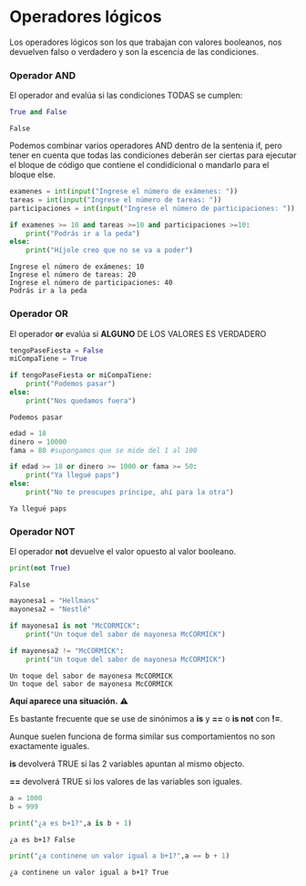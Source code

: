 # Operadores lógicos

Los operadores lógicos son los que trabajan con valores booleanos, nos devuelven falso o verdadero y son la escencia de las condiciones. 

### Operador AND

El operador and evalúa si las condiciones TODAS se cumplen:


```python
True and False
```




    False



Podemos combinar varios operadores AND dentro de la sentenia if, pero tener en cuenta que todas las condiciones deberán ser ciertas para ejecutar el bloque de código que contiene el condidicional o mandarlo para el bloque else.


```python
examenes = int(input("Ingrese el número de exámenes: "))
tareas = int(input("Ingrese el número de tareas: "))
participaciones = int(input("Ingrese el número de participaciones: "))

if examenes >= 10 and tareas >=10 and participaciones >=10:
    print("Podrás ir a la peda")
else:
    print("Híjole creo que no se va a poder")
```

    Ingrese el número de exámenes: 10
    Ingrese el número de tareas: 20
    Ingrese el número de participaciones: 40
    Podrás ir a la peda


### Operador OR

El operador **or** evalúa si **ALGUNO** DE LOS VALORES ES VERDADERO


```python
tengoPaseFiesta = False
miCompaTiene = True

if tengoPaseFiesta or miCompaTiene:
    print("Podemos pasar")
else:
    print("Nos quedamos fuera")
```

    Podemos pasar



```python
edad = 18
dinero = 10000
fama = 80 #supongamos que se mide del 1 al 100

if edad >= 18 or dinero >= 1000 or fama >= 50:
    print("Ya llegué paps")
else:
    print("No te preocupes príncipe, ahí para la otra")
```

    Ya llegué paps


### Operador NOT

El operador **not** devuelve el valor opuesto al valor booleano.


```python
print(not True)
```

    False



```python
mayonesa1 = "Hellmans"
mayonesa2 = "Nestlé"

if mayonesa1 is not "McCORMICK":
    print("Un toque del sabor de mayonesa McCORMICK")
    
if mayonesa2 != "McCORMICK":
    print("Un toque del sabor de mayonesa McCORMICK")
```

    Un toque del sabor de mayonesa McCORMICK
    Un toque del sabor de mayonesa McCORMICK


**Aquí aparece una situación.** ⚠️

Es bastante frecuente que se use de sinónimos a **is** y **==** o **is not** con **!=**. 

Aunque suelen funciona de forma similar sus comportamientos no son exactamente iguales. 

**is** devolverá TRUE si las 2 variables apuntan al mismo objecto.

**==** devolverá TRUE si los valores de las variables son iguales.



```python
a = 1000
b = 999
```


```python
print("¿a es b+1?",a is b + 1)
```

    ¿a es b+1? False



```python
print("¿a continene un valor igual a b+1?",a == b + 1)
```

    ¿a continene un valor igual a b+1? True

